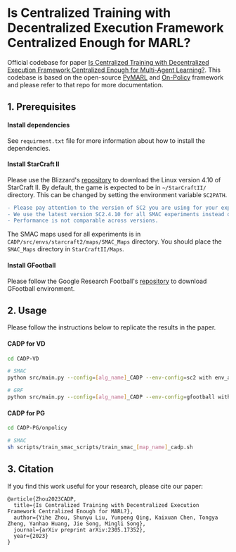 # Is Centralized Training with Decentralized Execution Framework Centralized Enough for MARL?

 Official codebase for paper [Is Centralized Training with Decentralized Execution Framework Centralized Enough for Multi-Agent Learning?](). This codebase is based on the open-source [PyMARL](https://github.com/oxwhirl/pymarl) and [On-Policy](https://github.com/marlbenchmark/on-policy) framework and please refer to that repo for more documentation.



## 1. Prerequisites

#### Install dependencies

See `requirment.txt` file for more information about how to install the dependencies.



#### Install StarCraft II

Please use the Blizzard's [repository](https://github.com/Blizzard/s2client-proto#downloads) to download the Linux version 4.10 of StarCraft II. By default, the game is expected to be in `~/StarCraftII/` directory. This can be changed by setting the environment variable `SC2PATH`.

```diff
- Please pay attention to the version of SC2 you are using for your experiments. 
- We use the latest version SC2.4.10 for all SMAC experiments instead of SC2.4.6.2.69232.
- Performance is not comparable across versions.
```

The SMAC maps used for all experiments is in `CADP/src/envs/starcraft2/maps/SMAC_Maps` directory. You should place the `SMAC_Maps` directory in `StarCraftII/Maps`.



#### Install GFootball

Please follow the Google Research Football's [repository](https://github.com/google-research/football) to download GFootball environment.




## 2. Usage

Please follow the instructions below to replicate the results in the paper.




#### CADP for VD
```bash
cd CADP-VD

# SMAC
python src/main.py --config=[alg_name]_CADP --env-config=sc2 with env_args.map_name=[map_name]

# GRF
python src/main.py --config=[alg_name]_CADP --env-config=gfootball with env_args.map_name=[map_name] optimizer='rmsprop'
```



#### CADP for PG

```bash
cd CADP-PG/onpolicy

# SMAC
sh scripts/train_smac_scripts/train_smac_[map_name]_cadp.sh
```


## 3. Citation

If you find this work useful for your research, please cite our paper:

```
@article{Zhou2023CADP,
  title={Is Centralized Training with Decentralized Execution Framework Centralized Enough for MARL?},
  author={Yihe Zhou, Shunyu Liu, Yunpeng Qing, Kaixuan Chen, Tongya Zheng, Yanhao Huang, Jie Song, Mingli Song},
  journal={arXiv preprint arXiv:2305.17352},
  year={2023}
}
```
